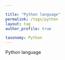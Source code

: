 ```yaml
---

title: "Python language"  
permalink: /tags/python  
layout: tag  
author_profile: true

taxonomy: Python
---
```


Python language
